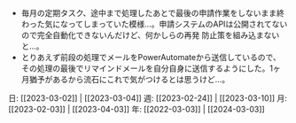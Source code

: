 - 毎月の定期タスク、途中まで処理したあとで最後の申請作業をしないまま終わった気になってしまっていた模様…。申請システムのAPIは公開されてないので完全自動化できないんだけど、何かしらの再発 防止策を組み込まないと…。
- とりあえず前段の処理でメールをPowerAutomateから送信しているので、その処理の最後でリマインドメールを自分自身に送信するようにした。1ヶ月猶予があるから流石にこれで気がつけるとは思うけど…。

日: [[2023-03-02]] | [[2023-03-04]]
週: [[2023-02-24]] | [[2023-03-10]]
月: [[2023-02-03]] | [[2023-04-03]]
年: [[2022-03-03]] | [[2024-03-03]]